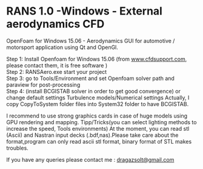 # RANS 1.0 -Windows - External aerodynamics CFD 
OpenFoam for Windows 15.06 - Aerodynamics GUI for automotive / motorsport application using Qt and OpenGl.  

Step 1: Install Openfoam for Windows 15.06 (from www.cfdsupport.com, please contact them, it is free software )     
Step 2: RANSAero.exe start your project  
Step 3: go to Tools/Environment and set Openfoam solver path and paraview for post-processing  
Step 4: (install BCGISTAB solver in order to get good convergence) or change default settings  Turbulence models/Numerical settings
Actually, I copy CopyToSystem folder files into System32 folder to have BCGISTAB. 
 
I recommend to use strong graphics cards in case of huge models using GPU rendering and mapping.
Tipp/Tricks(you can select lighting methods to increase the speed, Tools environments) 
At the moment, you can read stl (Ascii) and Nastran input decks (.bdf,nas).Please take care about the format,program can only read ascii stl format, binary format of STL makes troubles.   


If you have any queries please contact me : dragazsolt@gmail.com 

